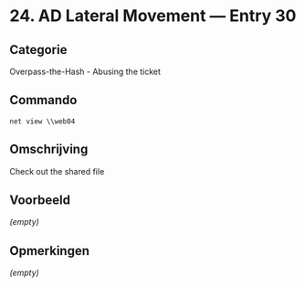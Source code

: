 # 24. AD Lateral Movement — Entry 30

## Categorie

Overpass-the-Hash - Abusing the ticket

## Commando

```
net view \\web04
```

## Omschrijving

Check out the shared file

## Voorbeeld

_(empty)_

## Opmerkingen

_(empty)_


